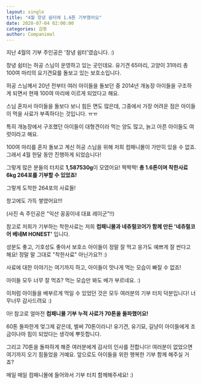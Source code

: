 ```yaml
---
layout: single
title: "4월 창녕 쉼터에 1.6톤 기부했어요"
date: 2020-07-04 02:00:00
categories: 감동
author: Companimal
---
```


지난 4월의 기부 주인공은 '창녕 쉼터'였습니다. :)

창녕 쉼터는 허공 스님이 운영하고 있는 곳인데요. 유기견 65마리, 고양이 31마리 총 100여 마리의 요기견묘를 돌보고 있는 보호소입니다.

허공 스님께서 20년 전부터 여러 아이들을 돌보던 중 2014년 개농장 아이들을 구조하게 되면서 현재 100여 마리에 이르게 되었다고 해요.

스님 혼자서 아이들을 돌보다 보니 힘든 면도 많은데, 그중에서 가장 어려운 점은 아이들이 먹을 사료가 부족하다는 것입니다. ㅠㅠ

특히 개농장에서 구조했던 아이들이 대형견이라 먹는 양도 많고, 늙고 아픈 아이들도 여럿이라고 해요.

100여 마리를 혼자 돌보고 계신 허공 스님을 위해 저희 컴패니몰이 가만히 있을 수 없죠. 그래서 4월 한달 동안 진행하게 되었습니다!

그렇게 많은 분들의 터치로 **1,587530g**이 모였어요! 짝짝짝! **총 1.6톤이며 착한사료 6kg 264포를 기부할 수 있었죠!**

그렇게 도착한 264포의 사료들!

창고에도 가득 쌓였어요!!!

(사진 속 주인공은 "익산 꽁꽁이네 대표 레이군"!!)

참고로 저희가 기부하는 착한사료는 저희 **컴패니몰과 네츄럴코어가 함께 만든 '네츄럴코어 베네M HONEST'** 입니다.

성분도 좋고, 기호성도 좋아서 보호소 아이들이 정말 잘 먹고 응가도 예쁘게 잘 싼다고 해요! 정말 말 그대로 "착한사료" 아닌가요?! :)

사료에 대한 이야기는 여기까지 하고, 아이들이 맛나게 먹는 모습이 빠질 수 없죠!

아이들 모두 너무 잘 먹죠? 먹는 모습만 봐도 배가 부르네요. :)

이처럼 아이들을 배부르게 먹일 수 있었던 것은 모두 여러분의 기부 터치 덕분입니다! 너무너무 감사드려요 :)

아! 참고로 얼마전 **컴패니몰 기부 누적 사료가 70톤을 돌파했어요!**

60톤 돌파한게 엊그제 같은데, 벌써 70톤이라니! 유기견, 유기묘, 길냥이 아이들에게 조금이나마 힘이 되었다는 생각에 뿌듯합니다.

그리고 70톤을 돌파하게 해준 여러분에게 감사의 인사를 전합니다! 여러분이 없었으면 여기까지 오기 힘들었을 거예요. 앞으로도 아이들을 위한 행복한 기부 함께 해주실 거죠?

매일 매일 컴패니몰에 들어와서 기부 터치 함께해주세요! :)
